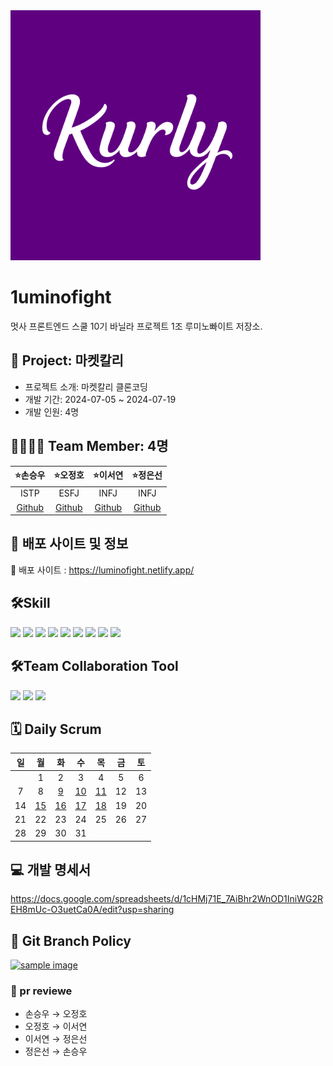 <img width="400" alt="1조 마켓칼리" src="public\kurly.png">

# 1uminofight
멋사 프론트엔드 스쿨 10기 바닐라 프로젝트 1조 루미노빠이트 저장소.

> 

## 🫧 Project: 마켓칼리
- 프로젝트 소개: 마켓칼리 클론코딩
- 개발 기간: 2024-07-05 ~ 2024-07-19
- 개발 인원: 4명 


## 👨‍👨‍👧‍👦 Team Member: 4명 
| ⭐손승우                             | ⭐오정호                                 | ⭐이서연                               | ⭐정은선                                   |
| :---------------------------------: | :-------------------------------------: | :-----------------------------------: | :----------------------------------------: |
| ISTP                                | ESFJ                                    | INFJ                                  | INFJ                                       |
| [Github](https://github.com/SohnSW) | [Github](https://github.com/dhwjdgh1122) | [Github](https://github.com/paintover) | [Github](https://github.com/arayofseonshine) |

## 🔎 배포 사이트 및 정보 

  :link: 배포 사이트 : https://luminofight.netlify.app/ 
  



## 🛠️Skill
<img src="https://img.shields.io/badge/html5-E34F26?style=for-the-badge&logo=html5&logoColor=white"> <img src="https://img.shields.io/badge/css-1572B6?style=for-the-badge&logo=css3&logoColor=white"> <img src="https://img.shields.io/badge/javascript-F7DF1E?style=for-the-badge&logo=javascript&logoColor=black">
<img src="https://img.shields.io/badge/POCKETBASE-B8DBE4?style=for-the-badge&logo=pocketbase&logoColor=black"> <img src="https://img.shields.io/badge/Swiper-6332F6?style=for-the-badge&logo=Swiper&logoColor=white"> <img src="https://img.shields.io/badge/Figma-F24E1E?style=for-the-badge&logo=Figma&logoColor=white"/> <img src="https://img.shields.io/badge/VisualStudioCode-00A2FF?style=for-the-badge"/> <img src="https://img.shields.io/badge/Git-F05032?style=for-the-badge&logo=Git&logoColor=white"> <img src="https://img.shields.io/badge/GitHub-181717?style=for-the-badge&logo=GitHub&logoColor=white"> <br>


## 🛠️Team Collaboration Tool
<img src="https://img.shields.io/badge/Discord-5865F2?style=for-the-badge&logo=Discord&logoColor=white"> <img src="https://img.shields.io/badge/GitHub-181717?style=for-the-badge&logo=GitHub&logoColor=white"> <img src="https://img.shields.io/badge/Notion-000000?style=for-the-badge&logo=Notion&logoColor=white"> <br>


## 🗓️ Daily Scrum
일|월|화|수|목|금|토
|:---:|:---:|:---:|:---:|:---:|:---:|:---:|
||1|2|3|4|5|6
|7|8|[9](https://github.com/FRONTENDSCHOOL10/1uminofight/wiki/2024-07-09%28%ED%99%94%29)|[10](https://github.com/FRONTENDSCHOOL10/1uminofight/wiki/2024-07-10%28%EC%88%98%29)|[11](https://github.com/FRONTENDSCHOOL10/1uminofight/wiki/2024-07-11(%EB%AA%A9))|12|13
|14|[15](https://github.com/FRONTENDSCHOOL10/1uminofight/wiki/2024-07-15%28%EC%9B%94%29)|[16](https://github.com/FRONTENDSCHOOL10/1uminofight/wiki/2024-07-16%28%ED%99%94%29)|[17](https://github.com/FRONTENDSCHOOL10/1uminofight/wiki/2024-07-17%28%EC%88%98%29)|[18](https://github.com/FRONTENDSCHOOL10/1uminofight/wiki/2024-07-18%28%EB%AA%A9%29)|19|20
|21|22|23|24|25|26|27
|28|29|30|31|


## 💻 개발 명세서
https://docs.google.com/spreadsheets/d/1cHMj71E_7AiBhr2WnOD1IniWG2REH8mUc-O3uetCa0A/edit?usp=sharing


## 🔗 Git Branch Policy
<a href="#">
	<img src="https://github.com/FRONTENDSCHOOL10/1uminofight/assets/148742038/a29980c4-b89a-4c14-990a-5fab727c6fee" width="600px" alt="sample image">
</a>

### 📍 pr reviewe <br>
- 손승우 → 오정호 <br>
- 오정호 → 이서연 <br>
- 이서연 → 정은선 <br>
- 정은선 → 손승우 <br>

